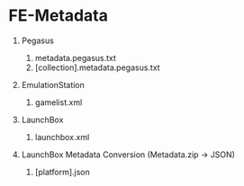 # FE-Metadata

1. Pegasus
   1. metadata.pegasus.txt
   1. [collection].metadata.pegasus.txt

1. EmulationStation
   1. gamelist.xml

1. LaunchBox
   1. launchbox.xml

1. LaunchBox Metadata Conversion (Metadata.zip -> JSON)
   1. [platform].json